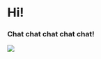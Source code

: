 <style>
body {
  background-image: url('https://wallpaperaccess.com/full/2616892.jpg');
}
</style>
<body>
<h1>Hi!</h1>
<p></p>

<h3>Chat chat chat chat chat!</h3>

<!-- EyeLevel Chat --> <script>!function(){if(window.eyelevel)return;window.eyelevel = [];window.eyusername = 'e80084b3-6732-4d06-90db-fe9381ba9170';window.eyelevel.push(['init', { username: window.eyusername, origin: 'web', env: 'dev' }]);var t=document.createElement('script');t.type='text/javascript',t.async=!0,t.src='https://cdn.eyelevel.ai/chat/eyelevel.js?v=1.3';var e=document.getElementsByTagName('script')[0];e.parentNode.insertBefore(t,e)}();</script> <!-- End EyeLevel Chat -->
</body>

<img src="https://upload.eyelevel.ai/logo/10000000212.svg" />
